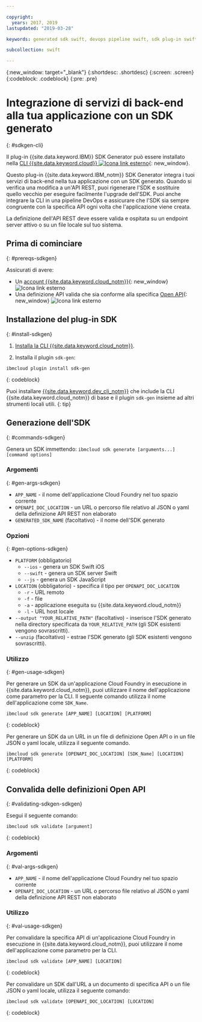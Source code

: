 ```yaml
---

copyright:
  years: 2017, 2019
lastupdated: "2019-03-28"

keywords: generated sdk swift, devops pipeline swift, sdk plug-in swift, open api swift, sdkgen swift, ibmcloud sdk swift, swift backend service

subcollection: swift

---
```


{:new_window: target="_blank"}
{:shortdesc: .shortdesc}
{:screen: .screen}
{:codeblock: .codeblock}
{:pre: .pre}

# Integrazione di servizi di back-end alla tua applicazione con un SDK generato
{: #sdkgen-cli}

Il plug-in {{site.data.keyword.IBM}} SDK Generator può essere installato nella [CLI {{site.data.keyword.cloud}} ![Icona link esterno](../../icons/launch-glyph.svg "Icona link esterno")](/docs/cli?topic=cloud-cli-ibmcloud-cli#ibmcloud-cli){: new_window}.

Questo plug-in {{site.data.keyword.IBM_notm}} SDK Generator integra i tuoi servizi di back-end nella tua applicazione con un SDK generato. Quando si verifica una modifica a un'API REST, puoi rigenerare l'SDK e sostituire quello vecchio per eseguire facilmente l'upgrade dell'SDK. Puoi anche integrare la CLI in una pipeline DevOps e assicurare che l'SDK sia sempre congruente con la specifica API ogni volta che l'applicazione viene creata.

La definizione dell'API REST deve essere valida e ospitata su un endpoint server attivo o su un file locale sul tuo sistema.

## Prima di cominciare
{: #prereqs-sdkgen}

Assicurati di avere:

* Un [account {{site.data.keyword.cloud_notm}}](http://cloud.ibm.com){: new_window} ![Icona link esterno](../../icons/launch-glyph.svg "Icona link esterno")
* Una definizione API valida che sia conforme alla specifica [Open API](https://www.openapis.org/){: new_window} ![Icona link esterno](../../icons/launch-glyph.svg "Icona link esterno")

## Installazione del plug-in SDK
{: #install-sdkgen}

1. [Installa la CLI {{site.data.keyword.cloud_notm}}](/docs/cli?topic=cloud-cli-install-ibmcloud-cli#install-ibmcloud-cli).

2. Installa il plugin `sdk-gen`:
  ```
  ibmcloud plugin install sdk-gen
  ```
  {: codeblock}

Puoi installare [{{site.data.keyword.dev_cli_notm}}](/docs/cli?topic=cloud-cli-ibmcloud-cli#install_plug-in) che include la CLI {{site.data.keyword.cloud_notm}} di base e il plugin `sdk-gen` insieme ad altri strumenti locali utili.
{: tip}

## Generazione dell'SDK
{: #commands-sdkgen}

Genera un SDK immettendo: `ibmcloud sdk generate [arguments...] [command options]`

### Argomenti
{: #gen-args-sdkgen}

* `APP_NAME` - il nome dell'applicazione Cloud Foundry nel tuo spazio corrente
* `OPENAPI_DOC_LOCATION` - un URL o percorso file relativo al JSON o yaml della definizione API REST non elaborato
* `GENERATED_SDK_NAME` (facoltativo) - il nome dell'SDK generato

### Opzioni
{: #gen-options-sdkgen}

* `PLATFORM` (obbligatorio)
   * `--ios` - genera un SDK Swift iOS
   * `--swift` - genera un SDK server Swift
   * `--js` - genera un SDK JavaScript
* `LOCATION` (obbligatorio) - specifica il tipo per `OPENAPI_DOC_LOCATION`
   * `-r` - URL remoto
   * `-f` - file
   * `-a` - applicazione eseguita su {{site.data.keyword.cloud_notm}}
   * `-l` - URL host locale
* `--output "YOUR_RELATIVE_PATH"` (facoltativo) - inserisce l'SDK generato nella directory specificata da `YOUR_RELATIVE_PATH` (gli SDK esistenti vengono sovrascritti).
* `--unzip` (facoltativo) - estrae l'SDK generato (gli SDK esistenti vengono sovrascritti).

### Utilizzo
{: #gen-usage-sdkgen}

Per generare un SDK da un'applicazione Cloud Foundry in esecuzione in {{site.data.keyword.cloud_notm}}, puoi utilizzare il nome dell'applicazione come parametro per la CLI. Il seguente comando utilizza il nome dell'applicazione come `SDK_Name`.

```
ibmcloud sdk generate [APP_NAME] [LOCATION] [PLATFORM]
```
{: codeblock}

Per generare un SDK da un URL in un file di definizione Open API o in un file JSON o yaml locale, utilizza il seguente comando.

```
ibmcloud sdk generate [OPENAPI_DOC_LOCATION] [SDK_Name] [LOCATION] [PLATFORM]
```
{: codeblock}

## Convalida delle definizioni Open API
{: #validating-sdkgen-sdkgen}

Esegui il seguente comando:
```
ibmcloud sdk validate [argument]
```
{: codeblock}

### Argomenti
{: #val-args-sdkgen}

* `APP_NAME` - il nome dell'applicazione Cloud Foundry nel tuo spazio corrente
* `OPENAPI_DOC_LOCATION` - un URL o percorso file relativo al JSON o yaml della definizione API REST non elaborato

### Utilizzo
{: #val-usage-sdkgen}

Per convalidare la specifica API di un'applicazione Cloud Foundry in esecuzione in {{site.data.keyword.cloud_notm}}, puoi utilizzare il nome dell'applicazione come parametro per la CLI.
```
ibmcloud sdk validate [APP_NAME] [LOCATION]
```
{: codeblock}

Per convalidare un SDK dall'URL a un documento di specifica API o un file JSON o yaml locale, utilizza il seguente comando:
```
ibmcloud sdk validate [OPENAPI_DOC_LOCATION] [LOCATION]
```
{: codeblock}
